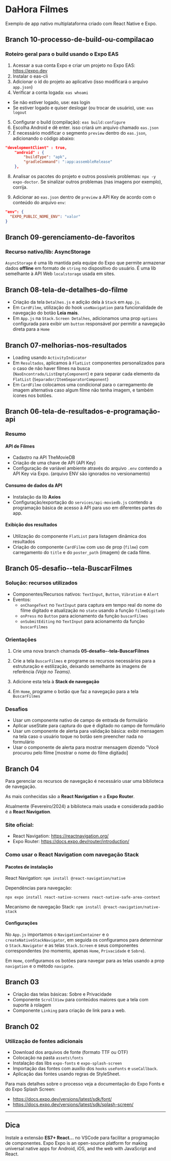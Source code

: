 # DaHora Filmes
 
Exemplo de app nativo multiplataforma criado com React Native e Expo.
 
## Branch 10-processo-de-build-ou-compilacao
 
### Roteiro geral para o build usando o Expo EAS
 
1. Acessar a sua conta Expo e criar um projeto no Expo EAS: https://expo.dev
2. Instalar o eas-cli
3. Adicionar o id do projeto ao aplicativo (isso modificará o arquivo `app.json`)
4. Verificar a conta logada: `eas whoami`
  - Se não estiver logado, use: eas login
  - Se estiver logado e quiser deslogar (ou trocar de usuário),
  use: `eas logout`
5. Configurar o build (compilação): `eas build:configure`
6. Escolha Android e dê enter. isso criará um arquivo chamado `eas.json`
7. É necessário modificar o segmento `preview` dentro do `eas.json`, adicionando o código abaixo:
 
```json
"developmentClient" : true,
    "android" : {
        "buildType": "apk",
        "gradleCommand": ":app:assembleRelease"
    },
```
 
8. Analisar os pacotes do projeto e outros possíveis problemas: `npx -y expo-doctor`. Se sinalizar outros problemas (nas imagens por exemplo), corrija.
 
9. Adicionar ao `eas.json` dentro de `preview` a API Key de acordo com o conteúdo do arquivo `env`:
 
```json
"env": {
  "EXPO_PUBLIC_NOME_ENV": "valor"
}
```
 
## Branch 09-gerenciamento-de-favoritos
 
### Recurso nativo/lib: AsyncStorage
 
`AsyncStorage` é uma lib mantida pela equipe do Expo que permite armazenar dados **offline** em formato de `string` no dispositivo do usuário. É uma lib semelhante à API Web `localstorage` usada em sites.
 
## Branch 08-tela-de-detalhes-do-filme
 
- Criação da tela `Detalhes.js` e adição dela à `Stack` em `App.js`.
- Em `CardFilme`, utilização do hook `useNavigation` para funcionalidade de navegação do botão **Leia mais**.
- Em `App.js` na `Stack.Screen Detalhes`, adicionamos uma prop `options`
configurada para exibir um `button` responsável por permitir a navegação direta
para a `Home`
 
## Branch 07-melhorias-nos-resultados
 
- Loading usando `ActivityIndicator`
- Em `Resultados`, aplicamos à `FlatList` componentes personalizados para o caso de não haver filmes na busca (`NaoEncontrado/ListEmptyComponent`) e
  para separar cada elemento da `FlatList` (`Separador/ItemSeparatorComponent`)
- Em `CardFilme` colocamos uma condicional para o carregamento de imagem alternativa caso algum filme não tenha imagem, e também ícones nos botões.
 
## Branch 06-tela-de-resultados-e-programação-api
 
### Resumo
 
#### API de Filmes
 
- Cadastro na API TheMovieDB
- Criação de uma chave de API (API Key)
- Configuração de variável ambiente através do arquivo `.env` contendo a API Key via Expo. (arquivo ENV são ignorados no versionamento)
 
#### Consumo de dados da API
 
- Instalação da lib **Axios**
- Configuração/exportação do `services/api-moviedb.js` contendo a programação básica de acesso à API para uso em diferentes partes do app.
 
#### Exibição dos resultados
 
- Utilização do componente `FlatList` para listagem dinâmica dos resultados
- Criação do componente `CardFilme` com uso de prop (`filme`) com carregamento do `title` e do `poster_path` (imagem) de cada filme.
 
 
## Branch 05-desafio--tela-BuscarFilmes
 
### Solução: recursos utilizados
 
- Componentes/Recursos nativos: `TextInput`, `Button`, `Vibration` e `Alert`
- Eventos:
  - `onChangeText` no `TextInput` para captura em tempo real do nome do filme digitado e atualização no `state` usando a função `filmeDigitado`
  - `onPress` no `Button` para acionamento da função `buscarFilmes`
  - `onSubmitEditing` no `TextInput` para acionamento da função `buscarFilmes`
 
### Orientações
 
1. Crie uma nova branch chamada **05-desafio--tela-BuscarFilmes**
 
2. Crie a tela `BuscarFilmes` e programe os recursos necessários para a estruturação e estilização, deixando semelhante às imagens de referência _(Veja no Teams)_.
 
3. Adicione esta tela à **Stack de navegação**
 
4. Em `Home`, programe o botão que faz a navegação para a tela `BuscarFilmes`
 
### Desafios
 
- Usar um componente nativo de campo de entrada de formulário
- Aplicar useState para captura do que é digitado no campo de formulário
- Usar um componente de alerta para validação básica: exibir mensagem na tela caso o usuário toque no botão sem preencher nada no formulário
- Usar o componente de alerta para mostrar mensagem dizendo "Você procurou pelo filme [mostrar o nome do filme digitado]
 
## Branch 04
 
Para gerenciar os recursos de navegação é necessário usar uma biblioteca de navegação.
 
As mais conhecidas são a **React Navigation** e a **Expo Router**.
 
Atualmente (Fevereiro/2024) a biblioteca mais usada e considerada padrão é a **React Navigation**.
 
### Site oficial:
 
- React Navigation: https://reactnavigation.org/
- Expo Router: https://docs.expo.dev/router/introduction/
 
### Como usar o React Navigation com navegação Stack
 
#### Pacotes de instalação
 
React Navigation: `npm install @react-navigation/native`
 
Dependências para navegação:
 
`npx expo install react-native-screens react-native-safe-area-context`
 
Mecanismo de navegação Stack: `npm install @react-navigation/native-stack`
 
#### Configurações
 
No `App.js` importamos o `NavigationContainer` e o `createNativeStackNavigator`, em seguida os configuramos para determinar o `Stack.Navigator` e as telas `Stack.Screen` e seus componentes correspondentes (no momento, apenas `Home`, `Privacidade` e `Sobre`).
 
Em `Home`, configuramos os botões para navegar para as telas usando a prop `navigation` e o método `navigate`.
 
## Branch 03
 
- Criação das telas básicas: Sobre e Privacidade
- Componente `ScrollView` para conteúdos maiores que a tela com suporte à rolagem
- Componente `Linking` para criação de link para a web.
 
## Branch 02
 
### Utilização de fontes adicionais
 
- Download dos arquivos de fonte (formato TTF ou OTF)
- Colocação na pasta `assets\fonts`
- Instalação das libs `expo-fonts` e `expo-splash-screen`
- Importação das fontes com auxílio dos `hooks` `useFonts` e `useCallback`.
- Aplicação das fontes usando regras de StyleSheet.
 
Para mais detalhes sobre o processo veja a documentação do Expo Fonts e do Expo Splash Screen:
 
- https://docs.expo.dev/versions/latest/sdk/font/
- https://docs.expo.dev/versions/latest/sdk/splash-screen/
 
---
 
## Dica
 
Instale a extensão **ES7+ React...** no VSCode para facilitar a programação de componentes.
Expo
Expo is an open-source platform for making universal native apps for Android, iOS, and the web with JavaScript and React.